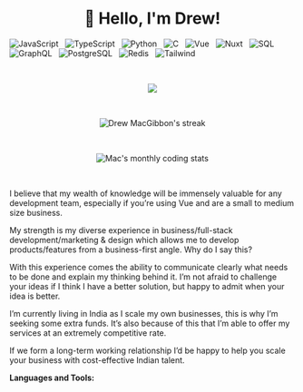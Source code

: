<h1 align="center">👋 Hello, I'm Drew! </h1>

![JavaScript](https://img.shields.io/badge/-JavaScript-black?logo=javascript&style=social)&nbsp;&nbsp;
![TypeScript](https://img.shields.io/badge/-TypeScript-black?logo=typescript&style=social)&nbsp;&nbsp;
![Python](https://img.shields.io/badge/-Python-black?logo=Python&style=social)&nbsp;&nbsp;
![C](https://img.shields.io/badge/-C-black?logo=c&style=social)&nbsp;&nbsp;
![Vue](https://img.shields.io/badge/-Vue3-black?logo=graphql&style=vue3)&nbsp;&nbsp;
![Nuxt](https://img.shields.io/badge/-Nuxt-black?logo=graphql&style=nuxt3)&nbsp;&nbsp;
![SQL](https://img.shields.io/badge/-SQL-black?logo=sql&style=social)&nbsp;&nbsp;
![GraphQL](https://img.shields.io/badge/-GraphQL-black?logo=graphql&style=social)&nbsp;&nbsp;
![PostgreSQL](https://img.shields.io/badge/-PostgreSQL-black?logo=postgresql&style=social)&nbsp;&nbsp;
![Redis](https://img.shields.io/badge/-Redis-black?logo=redis&style=social)&nbsp;&nbsp;
![Tailwind](https://img.shields.io/badge/-Tailwind-black?logo=tailwindcss&style=social)&nbsp;&nbsp;

&nbsp;&nbsp;

<p align="center">
  <a href="https://github.com/DenverCoder1/readme-typing-svg">
    <img src="https://readme-typing-svg.demolab.com/?lines=Over%204%20years%20of%20full%20stack%20work;Decade%20of%20startup%20experience;Active%20CEO%20and%20CTO;Expansive%20open-source%20knowledge;Lifelong%20learner&font=Fira%20Code&center=true&width=440&height=45&color=f75c7e&vCenter=true&pause=1000&size=22" />
  </a>
</p>
&nbsp;&nbsp;
<div align="center">
  <p align="center">
        <img title="🔥 Get streak stats for your profile at git.io/streak-stats" alt="Drew MacGibbon's streak" src="https://streak-stats.demolab.com/?user=Drew-Macgibbon" />
  </p>
</div>

<!--START_SECTION:waka-->
<!--END_SECTION:waka-->

&nbsp;&nbsp;
<p align="center">
  <img title="Last 30 days" alt="Mac's monthly coding stats" src="https://github-readme-stats.vercel.app/api/wakatime?username=DMac?calout=compact" />
</p>


&nbsp;&nbsp;
&nbsp;&nbsp;

I believe that my wealth of knowledge will be immensely valuable for any development team, especially if you’re using Vue and are a small to medium size business.

My strength is my diverse experience in business/full-stack development/marketing & design which allows me to develop products/features from a business-first angle. Why do I say this?

 
With this experience comes the ability to communicate clearly what needs to be done and explain my thinking behind it. I’m not afraid to challenge your ideas if I think I have a better solution, but happy to admit when your idea is better.

I’m currently living in India as I scale my own businesses, this is why I’m seeking some extra funds. It’s also because of this that I’m able to offer my services at an extremely competitive rate.

If we form a long-term working relationship I’d be happy to help you scale your business with cost-effective Indian talent. 

**Languages and Tools:** 
